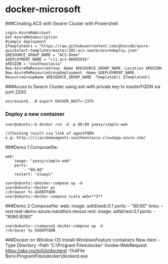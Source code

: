 # docker-microsoft

###Creating ACS with Swarm Cluster with Powershell

    Login-AzureRmAccount
    Get-AzureRmSubscription
    #sample deployment
    $TemplateUri = "https://raw.githubusercontent.com/phucvdb/azure-quickstart-templates/master/101-acs-swarm/azuredeploy.json"
    $RESOURCE_GROUP_NAME = "ACS-Demo"
    $DEPLOYMENT_NAME = "cli.acs-06092016"
    $REGION = "southeastasia"
    New-AzureRmResourceGroup -Name $RESOURCE_GROUP_NAME -Location $REGION
    New-AzureRmResourceGroupDeployment -Name $DEPLOYMENT_NAME -ResourceGroupName $RESOURCE_GROUP_NAME -TemplateUri $TemplateUri

###Acces to Swarm Cluster
    using ssh with private key to masterFQDN via port 2200
    
    azureuser@...# export DOCKER_HOST=:2375
### Deploy a new container
    user@ubuntu:~$ docker run -d -p 80:80 yeasy/simple-web
    
    //Checking result via link of agentFQDN
    e.g: http://cliacsdemoagents.southeastasia.cloudapp.azure.com/
    
###Demo 1
    Composefile:
    
    web:
        image: "yeasy/simple-web"
        ports:
            - "80:80"
        restart: "always"
        
    user@ubuntu:~$docker-compose up -d
    user@ubuntu:~docker ps
    //browser to AGENTFQDN 
    user@ubuntu:~docker-compose scale web=**3**
        
###Demo 2
    Composefile:
    web:
        image: adtd/web:0.1
        ports:
            - "80:80"
        links:
            - rest:rest-demo-azure.marathon.mesos
    rest:
        image: adtd/rest:0.1
        ports:
            - "8080:8080"
    
    user@ubuntu:~/compose$ docker-compose up -d
    //browser to AGENTFQDN 
    
###Docker on Window OS
    Install-WindowsFeature containers
    New-Item -Type Directory -Path 'C:\Program Files\docker\'
    Invoke-WebRequest https://aka.ms/tp5/b/dockerd -OutFile $env:ProgramFiles\docker\dockerd.exe
